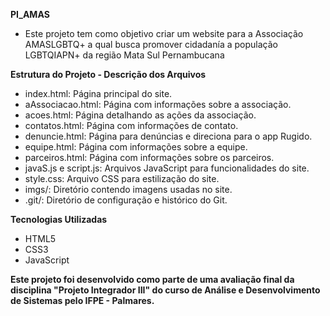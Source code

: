 **PI_AMAS**

- Este projeto tem como objetivo criar um website para a Associação AMASLGBTQ+ a qual busca promover cidadanía a população LGBTQIAPN+ da região Mata Sul Pernambucana

**Estrutura do Projeto - Descrição dos Arquivos**

- index.html: Página principal do site.
- aAssociacao.html: Página com informações sobre a associação.
- acoes.html: Página detalhando as ações da associação.
- contatos.html: Página com informações de contato.
- denuncie.html: Página para denúncias e direciona para o app Rugido.
- equipe.html: Página com informações sobre a equipe.
- parceiros.html: Página com informações sobre os parceiros.
- javaS.js e script.js: Arquivos JavaScript para funcionalidades do site.
- style.css: Arquivo CSS para estilização do site.
- imgs/: Diretório contendo imagens usadas no site.
- .git/: Diretório de configuração e histórico do Git.

**Tecnologias Utilizadas**

- HTML5
- CSS3
- JavaScript

**Este projeto foi desenvolvido como parte de uma avaliação final da disciplina "Projeto Integrador III" do curso de Análise e Desenvolvimento de Sistemas pelo IFPE - Palmares.**
